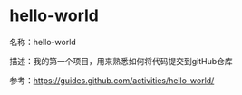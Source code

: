 # hello-world
名称：hello-world

描述：我的第一个项目，用来熟悉如何将代码提交到gitHub仓库

参考：https://guides.github.com/activities/hello-world/
